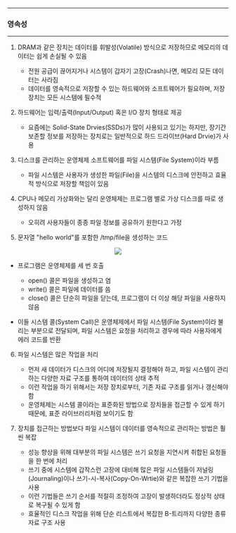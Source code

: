 -----
### 영속성
-----
1. DRAM과 같은 장치는 데이터를 휘발성(Volatile) 방식으로 저장하므로 메모리의 데이터는 쉽게 손실될 수 있음
   - 전원 공급이 끊어지거나 시스템이 갑자기 고장(Crash)나면, 메모리 모든 데이터는 사라짐
   - 데이터를 영속적으로 저장할 수 있는 하드웨어와 소프트웨어가 필요하며, 저장 장치는 모든 시스템에 필수적

2. 하드웨어는 입력/출력(Input/Output) 혹은 I/O 장치 형태로 제공
   - 요즘에는 Solid-State Drvies(SSDs)가 많이 사용되고 있기는 하지만, 장기간 보존할 정보를 저장하는 장치로는 일반적으로 하드 드라이브(Hard Drvie)가 사용

3. 디스크를 관리하는 운영체제 소프트웨어를 파일 시스템(File System)이라 부름
   - 파일 시스템은 사용자가 생성한 파일(File)을 시스템의 디스크에 안전하고 효율적 방식으로 저장할 책임이 있음

4. CPU나 메모리 가상화와는 달리 운영체제는 프로그램 별로 가상 디스크를 따로 생성하지 않음
   - 오히려 사용자들이 종종 파일 정보를 공유하기 원한다고 가정

5. 문자열 "hello world"를 포함한 /tmp/file을 생성하는 코드
<div align="center">
<img src="https://github.com/user-attachments/assets/4125c271-52e4-4c6e-8c47-8b34a0176c83">
</div>

   - 프로그램은 운영체제를 세 번 호출
     + open() 콜은 파일을 생성하고 염
     + write() 콜은 파일에 데이터를 씀
     + close() 콜은 단순히 파일을 닫는데, 프로그램이 더 이상 해당 파일을 사용하지 않음

   - 이들 시스템 콜(System Call)은 운영체제에서 파일 시스템(File System)이라 불리는 부분으로 전달되며, 파일 시스템은 요청을 처리하고 경우에 따라 사용자에게 에러 코드를 반환

6. 파일 시스템은 많은 작업을 처리
   - 먼저 새 데이터가 디스크의 어디에 저장될지 결정해야 하고, 파일 시스템이 관리하는 다양한 자료 구조를 통하여 데이터의 상태 추적
   - 이런 작업을 하기 위해서는 저장 장치로부터, 기존 자료 구조를 읽거나 갱신해야 함
   - 운영체제는 시스템 콜이라는 표준화된 방법으로 장치들을 접근할 수 있게 하기 때문에, 표준 라이브러리처럼 보이기도 함

7. 장치를 접근하는 방법보다 파일 시스템이 데이터를 영속적으로 관리하는 방법은 훨씬 복잡
   - 성능 향상을 위해 대부분의 파일 시스템은 쓰기 요청을 지연시켜 취합된 요청들을 한 번에 처리
   - 쓰기 중에 시스템에 갑작스런 고장에 대비해 많은 파일 시스템들이 저널링(Journaling)이나 쓰기-시-복사(Copy-On-Wrtie)와 같은 복잡한 쓰기 기법을 사용
   - 이런 기법들은 쓰기 순서를 적절히 조정하여 고장이 발생하더라도 정상적 상태로 복구될 수 있게 함
   - 효율적인 디스크 작업을 위해 단순 리스트에서 복잡한 B-트리까지 다양한 종류 자료 구조 사용
   

